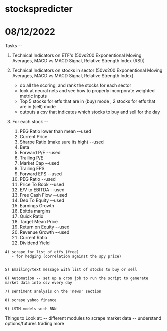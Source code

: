 # stockspredicter


# 08/12/2022

Tasks -- 
   1) Technical Indicators on ETF's (50vs200 Exponentional Moving Averages, MACD vs MACD Signal, Relative Strength Index (RSI))
   2) Technical Indicators on stocks in sector (50vs200 Exponentional Moving Averages, MACD vs MACD Signal, Relative Strength Index)
        - do all the scoring, and rank the stocks for each sector 
        - look at neural nets and see how to properly incorporate weighted metric inputs 
        - Top 5 stocks for etfs that are in (buy) mode , 2 stocks for etfs that are in (sell) mode 
        - outputs a csv that indicates which stocks to buy and sell for the day 

   3) For each stock -- 
        1) PEG Ratio lower than mean --used
        2) Current Price
        3) Sharpe Ratio (make sure its high) --used
        4) Beta	
        5) Forward P/E	--used
        6) Trailing P/E	
        7) Market Cap	--used
        8) Trailing EPS	
        9) Forward EPS	--used
        10) PEG Ratio	--used
        11) Price To Book	--used
        12) E/V to EBITDA	--used
        13) Free Cash Flow	--used
        14) Deb To Equity	--used
        15) Earnings Growth	
        16) Ebitda margins	
        17) Quick Ratio	
        18) Target Mean Price	
        19) Return on Equity  --used 	
        20) Revenue Growth	--used
        21) Current Ratio	
        22) Dividend Yield	

    4) scrape for list of etfs (free)
       - for hedging (correlation against the spy price)
    

    5) Emailing/text message with list of stocks to buy or sell 

    6) Automation -- set up a cron job to run the script to generate market data into csv every day 

    7) sentiment analysis on the 'news' section 

    8) scrape yahoo finance 

    9) LSTM models with RNN 




Things to Look at: 
  -- different modules to scrape market data 
  -- understand options/futures trading more 

